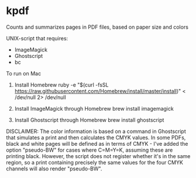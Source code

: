 # kpdf
Counts and summarizes pages in PDF files, based on paper size and colors

UNIX-script that requires:
* ImageMagick
* Ghostscript
* bc

To run on Mac
1) Install Homebrew
ruby -e "$(curl -fsSL https://raw.githubusercontent.com/Homebrew/install/master/install)" < /dev/null 2> /dev/null

2) Install ImageMagick through Homebrew
brew install imagemagick

3) Install Ghostscript through Homebrew
brew install ghostscript


DISCLAIMER:
The color information is based on a command in Ghostscript that simulates a print and then calculates the CMYK values. In some PDFs, black and white pages will be defined as in terms of CMYK - I've added the option "pseudo-BW" for cases where C=M=Y=K, assuming these are printing black. However, the script does not register whether it's in the same region, so a print containing precisely the same values for the four CMYK channels will also render "pseudo-BW".
